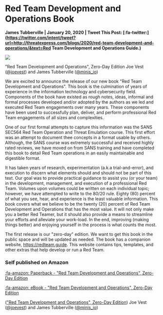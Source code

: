 # Red Team Development and Operations Book

**James Tubberville | January 20, 2020 | Tweet This Post: [:fa-twitter:](https://twitter.com/intent/tweet?url=http://threatexpress.com/blogs/2020/red-team-development-and-operations/&text=Red Team Development and Operations Guide.)**

![][1]

"Red Team Development and Operations", Zero-Day Edition
Joe Vest ([@joevest][2]) and James Tubberville ([@minis_io][3])

We are excited to announce the release of our new book "Red Team Development and Operations". This book is the culmination of years of experience in the information technology and cybersecurity field. Components of the book have existed as rough notes, ideas, informal and formal processes developed and/or adopted by the authors as we led and executed Red Team engagements over many years. These components have been used to successfully plan, deliver, and perform professional Red Team engagements of all sizes and complexities. 

One of our first formal attempts to capture this information was the SANS SEC564 Red Team Operation and Threat Emulation course. This first effort was an attempt to document thee concepts in a format usable by others. Although, the SANS course was extremely successful and received highly rated reviews, we have moved on from SANS training and have completed this book to detail Red Team operations in an easily maintainable and digestible format.

It has taken years of research, experimentation (a.k.a trial-and-error), and
execution to discern what elements should and should not be part of this
text. Our goal was to provide practical guidance to assist you (or your
team) in the development, management, and execution of a professional
Red Team. Volumes upon volumes could be written on each individual
topic; however, we have attempted to write to the 80/20 rule. Eighty (80)
percent of what you see, hear, and experience is the least valuable
information. This book covers what we believe to be the twenty (20)
percent of Red Team Development and Operations that has the most
value. It will not only make you a better Red Teamer, but it should also
provide a means to streamline your efforts and alleviate your work-load.
In the end, improving (making things better) and enjoying yourself in the
process is what counts the most. 

The first release is our "zero-day" edition. We want to get this book in the public space and will be updated as needed. The book has a companion website, https://redteam.guide. This website contains tips, templates, and other extras that help develop or run a Red Team.

### Self published on Amazon

[:fa-amazon: Paperback - "Red Team Development and Operations", Zero-Day Edition](https://www.amazon.com/dp/B083XVG633/ref=sr_1_2?keywords=red+team+development)

[:fa-amazon: eBook - "Red Team Development and Operations", Zero-Day Edition](https://www.amazon.com/dp/B0842BMMCC/ref=sr_1_1?keywords=Red+Team+Development+and+Operations)


(["Red Team Development and Operations", Zero-Day Edition][5])
Joe Vest ([@joevest][2]) and James Tubberville ([@minis_io][3])

[1]: /img/ebook_cover.png
[2]: https://www.twitter.com/joevest
[3]: https://www.twitter.com/minis_io
[4]: https://www.amazon.com/dp/B083XVG633/ref=sr_1_2?keywords=red+team+development
[5]: https://www.amazon.com/dp/B083XVG633/ref=sr_1_1?keywords=red+team+development+and+operations&qid=1579629673&sr=8-1

